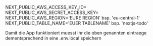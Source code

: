 NEXT_PUBLIC_AWS_ACCESS_KEY_ID=
NEXT_PUBLIC_AWS_SECRET_ACCESS_KEY=
NEXT_PUBLIC_AWS_REGION='EURE REGION' bsp. 'eu-central-1'
NEXT_PUBLIC_TABLE_NAME='EUER TABLENAME' bsp. 'nextjs-todo'

Damit die App funktioniert muesst ihr die oben genannten eintraege dementsprechend in eine .env.local speichern
